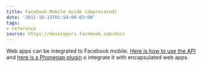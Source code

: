 ```yaml
---
title: Facebook Mobile Guide (deprecated)
date: '2011-10-13T01:54:00-03:00'
tags:
- reference
source: https://developers.facebook.com/docs
---
```

Web apps can be integrated to Facebook mobile. [Here is how to use the API](https://developers.facebook.com/docs/javascript/quickstart) and [here is a Phonegap plugin](https://github.com/davejohnson/phonegap-plugin-facebook-connect) o integrate it with encapsulated web apps.
